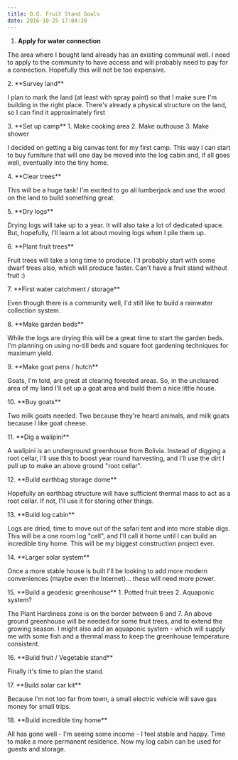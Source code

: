 ```yaml
---
title: O.G. Fruit Stand Goals
date: 2016-10-25 17:04:20
---
```


1. **Apply for water connection**
<p>The area where I bought land already has an existing communal well.  I need to apply to the community to have access and will probably need to pay for a connection.  Hopefully this will not be too expensive.</p>
2. **Survey land**
<p>I plan to mark the land (at least with spray paint) so that I make sure I'm building in the right place.  There's already a physical structure on the land, so I can find it approximately first</p>
3. **Set up camp**
  1. Make cooking area
  2. Make outhouse
  3. Make shower
<p>I decided on getting a big canvas tent for my first camp.  This way I can start to buy furniture that will one day be moved into the log cabin and, if all goes well, eventually into the tiny home.</p>
4. **Clear trees**
<p>This will be a huge task! I'm excited to go all lumberjack and use the wood on the land to build something great.</p>
5. **Dry logs**
<p>Drying logs will take up to a year. It will also take a lot of dedicated space. But, hopefully, I'll learn a lot about moving logs when I pile them up.</p>
6. **Plant fruit trees**
<p>Fruit trees will take a long time to produce.  I'll probably start with some dwarf trees also, which will produce faster.  Can't have a fruit stand without fruit :)</p>
7. **First water catchment / storage**
<p>Even though there is a community well, I'd still like to build a rainwater collection system.</p>
8. **Make garden beds**
<p>While the logs are drying this will be a great time to start the garden beds. I'm planning on using no-till beds and square foot gardening techniques for maximum yield.</p>
9. **Make goat pens / hutch**
<p>Goats, I'm told, are great at clearing forested areas. So, in the uncleared area of my land I'll set up a goat area and build them a nice little house.</p>
10. **Buy goats**
<p>Two milk goats needed. Two because they're heard animals, and milk goats because I like goat cheese.</p>
11. **Dig a walipini**
<p>A walipini is an underground greenhouse from Bolivia.  Instead of digging a root cellar, I'll use this to boost year round harvesting, and I'll use the dirt I pull up to make an above ground "root cellar".</p>
12. **Build earthbag storage dome**
<p>Hopefully an earthbag structure will have sufficient thermal mass to act as a root cellar. If not, I'll use it for storing other things.</p>
13. **Build log cabin**
<p>Logs are dried, time to move out of the safari tent and into more stable digs.  This will be a one room log "cell", and I'll call it home until I can build an incredible tiny home. This will be my biggest construction project ever.</p>
14. **Larger solar system**
<p>Once a more stable house is built I'll be looking to add more modern conveniences (maybe even the Internet)... these will need more power.</p>
15. **Build a geodesic greenhouse**
  1. Potted fruit trees
  2. Aquaponic system?
<p>The Plant Hardiness zone is on the border between 6 and 7. An above ground greenhouse will be needed for some fruit trees, and to extend the growing season.  I might also add an aquaponic system - which will supply me with some fish and a thermal mass to keep the greenhouse temperature consistent.</p>
16. **Build fruit / Vegetable stand**
<p>Finally it's time to plan the stand.</p>
17. **Build solar car kit**
<p>Because I'm not too far from town, a small electric vehicle will save gas money for small trips.</p>
18. **Build incredible tiny home**
<p>All has gone well - I'm seeing some income - I feel stable and happy.  Time to make a more permanent residence. Now my log cabin can be used for guests and storage.</p>
